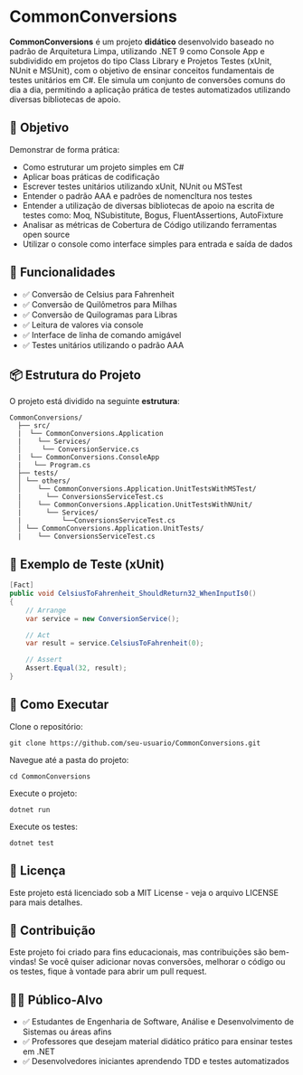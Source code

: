 # CommonConversions

**CommonConversions** é um projeto **didático** desenvolvido baseado no padrão de Arquitetura Limpa, utilizando .NET 9 como Console App e subdividido em projetos do tipo Class Library e Projetos Testes (xUnit, NUnit e MSUnit), com o objetivo de ensinar conceitos fundamentais de testes unitários em C#. Ele simula um conjunto de conversões comuns do dia a dia, permitindo a aplicação prática de testes automatizados utilizando diversas bibliotecas de apoio.

## 🧠 Objetivo

Demonstrar de forma prática:
- Como estruturar um projeto simples em C#
- Aplicar boas práticas de codificação
- Escrever testes unitários utilizando xUnit, NUnit ou MSTest
- Entender o padrão AAA e padrões de nomencltura nos testes
- Entender a utilização de diversas bibliotecas de apoio na escrita de testes como: Moq, NSubistitute, Bogus, FluentAssertions, AutoFixture
- Analisar as métricas de Cobertura de Código utilizando ferramentas open source
- Utilizar o console como interface simples para entrada e saída de dados

## 🎯 Funcionalidades

- ✅ Conversão de Celsius para Fahrenheit
- ✅ Conversão de Quilômetros para Milhas
- ✅ Conversão de Quilogramas para Libras
- ✅ Leitura de valores via console
- ✅ Interface de linha de comando amigável
- ✅ Testes unitários utilizando o padrão AAA

## 📦 Estrutura do Projeto

O projeto está dividido na seguinte **estrutura**:

```path
CommonConversions/
  ├── src/
  |  └── CommonConversions.Application
  |    └── Services/ 
  │     └── ConversionService.cs
  |  └── CommonConversions.ConsoleApp
  |   └── Program.cs 
  ├── tests/
  │ └── others/
  │    └── CommonConversions.Application.UnitTestsWithMSTest/
  |      └── ConversionsServiceTest.cs
  │    └── CommonConversions.Application.UnitTestsWithNUnit/
  |      └── Services/
  |          └──ConversionsServiceTest.cs
  │ └── CommonConversions.Application.UnitTests/
  |    └── ConversionsServiceTest.cs
```
  
## 🧪 Exemplo de Teste (xUnit)

```csharp
[Fact]
public void CelsiusToFahrenheit_ShouldReturn32_WhenInputIs0()
{
    // Arrange
    var service = new ConversionService();

    // Act
    var result = service.CelsiusToFahrenheit(0);

    // Assert
    Assert.Equal(32, result);
}
```

## 🚀 **Como Executar**

Clone o repositório:

```git
git clone https://github.com/seu-usuario/CommonConversions.git
```

Navegue até a pasta do projeto:

```
cd CommonConversions
```

Execute o projeto:

```
dotnet run
```

Execute os testes:

```
dotnet test
```

## 📘 **Licença**

Este projeto está licenciado sob a MIT License - veja o arquivo LICENSE para mais detalhes.

## 🤝 **Contribuição**

Este projeto foi criado para fins educacionais, mas contribuições são bem-vindas! Se você quiser adicionar novas conversões, melhorar o código ou os testes, fique à vontade para abrir um pull request.

## 👨‍🏫 **Público-Alvo**

- ✅ Estudantes de Engenharia de Software, Análise e Desenvolvimento de Sistemas ou áreas afins
- ✅ Professores que desejam material didático prático para ensinar testes em .NET
- ✅ Desenvolvedores iniciantes aprendendo TDD e testes automatizados
